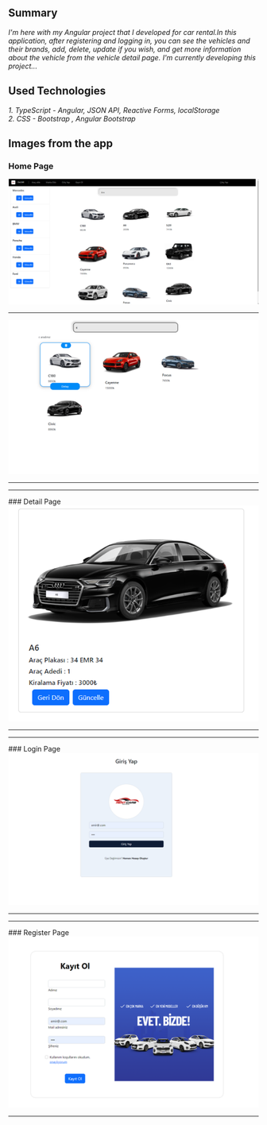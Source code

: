 ## Summary <br/>
*I'm here with my Angular project that I developed for car rental.In this application, after registering and logging in, you can see the vehicles and their brands, add, delete, update if you wish, and get more information about the vehicle from the vehicle detail page.
I'm currently developing this project...* 
## Used Technologies <br/>
*1.  TypeScript - Angular, JSON API, Reactive Forms, localStorage<br/>
2. CSS - Bootstrap , Angular Bootstrap*
## Images from the app<br/>
### Home Page<br/>
<img src="https://github.com/emircanomak/rentaCar/blob/master/assets/main.png"><br/> 
<hr>
<img src="https://github.com/emircanomak/rentaCar/blob/master/assets/main2.png">
<hr/>
<hr>
### Detail Page<br/>
<img src="https://github.com/emircanomak/rentaCar/blob/master/assets/cardetail.png">
<hr/>
<hr>
### Login Page<br/>
<img src="https://github.com/emircanomak/rentaCar/blob/master/assets/login.png">
<hr/>
<hr>
### Register Page <br/>
<img src="https://github.com/emircanomak/rentaCar/blob/master/assets/register.png">
<hr/>

